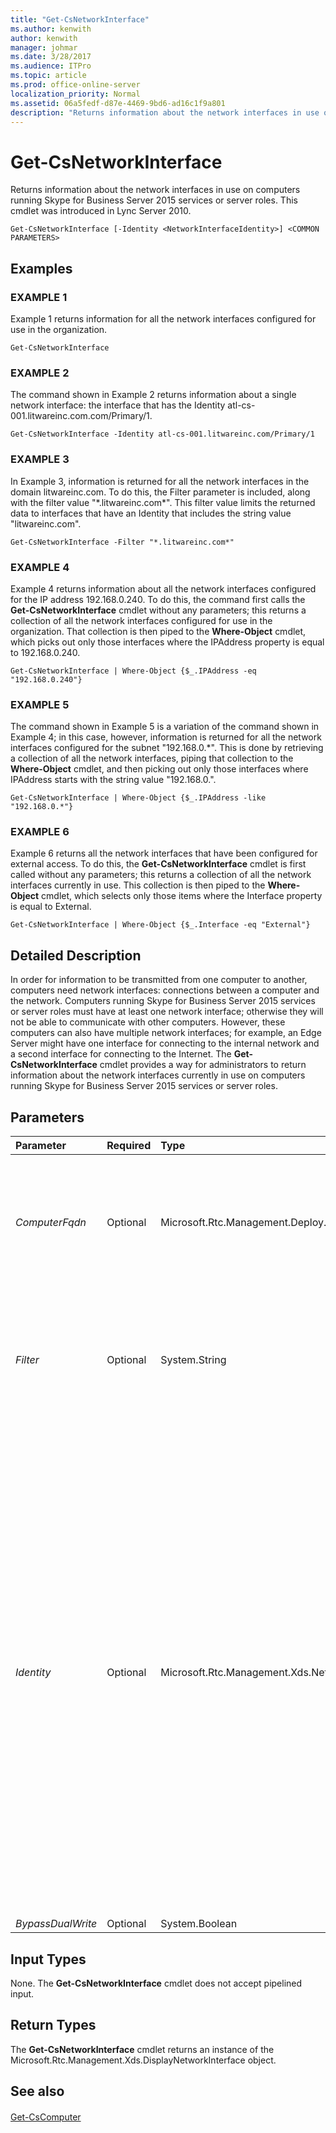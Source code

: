 ```yaml
---
title: "Get-CsNetworkInterface"
ms.author: kenwith
author: kenwith
manager: johmar
ms.date: 3/28/2017
ms.audience: ITPro
ms.topic: article
ms.prod: office-online-server
localization_priority: Normal
ms.assetid: 06a5fedf-d87e-4469-9bd6-ad16c1f9a801
description: "Returns information about the network interfaces in use on computers running Skype for Business Server 2015 services or server roles. This cmdlet was introduced in Lync Server 2010."
---
```


# Get-CsNetworkInterface
 
Returns information about the network interfaces in use on computers running Skype for Business Server 2015 services or server roles. This cmdlet was introduced in Lync Server 2010.
  
```
Get-CsNetworkInterface [-Identity <NetworkInterfaceIdentity>] <COMMON PARAMETERS>

```

## Examples

### EXAMPLE 1

Example 1 returns information for all the network interfaces configured for use in the organization.
  
```
Get-CsNetworkInterface
```

### EXAMPLE 2

The command shown in Example 2 returns information about a single network interface: the interface that has the Identity atl-cs-001.litwareinc.com.com/Primary/1.
  
```
Get-CsNetworkInterface -Identity atl-cs-001.litwareinc.com/Primary/1
```

### EXAMPLE 3

In Example 3, information is returned for all the network interfaces in the domain litwareinc.com. To do this, the Filter parameter is included, along with the filter value "\*.litwareinc.com\*". This filter value limits the returned data to interfaces that have an Identity that includes the string value "litwareinc.com".
  
```
Get-CsNetworkInterface -Filter "*.litwareinc.com*"
```

### EXAMPLE 4

Example 4 returns information about all the network interfaces configured for the IP address 192.168.0.240. To do this, the command first calls the **Get-CsNetworkInterface** cmdlet without any parameters; this returns a collection of all the network interfaces configured for use in the organization. That collection is then piped to the **Where-Object** cmdlet, which picks out only those interfaces where the IPAddress property is equal to 192.168.0.240.
  
```
Get-CsNetworkInterface | Where-Object {$_.IPAddress -eq "192.168.0.240"}
```

### EXAMPLE 5

The command shown in Example 5 is a variation of the command shown in Example 4; in this case, however, information is returned for all the network interfaces configured for the subnet "192.168.0.*". This is done by retrieving a collection of all the network interfaces, piping that collection to the **Where-Object** cmdlet, and then picking out only those interfaces where IPAddress starts with the string value "192.168.0.".
  
```
Get-CsNetworkInterface | Where-Object {$_.IPAddress -like "192.168.0.*"}
```

### EXAMPLE 6

Example 6 returns all the network interfaces that have been configured for external access. To do this, the **Get-CsNetworkInterface** cmdlet is first called without any parameters; this returns a collection of all the network interfaces currently in use. This collection is then piped to the **Where-Object** cmdlet, which selects only those items where the Interface property is equal to External.
  
```
Get-CsNetworkInterface | Where-Object {$_.Interface -eq "External"}
```

## Detailed Description

In order for information to be transmitted from one computer to another, computers need network interfaces: connections between a computer and the network. Computers running Skype for Business Server 2015 services or server roles must have at least one network interface; otherwise they will not be able to communicate with other computers. However, these computers can also have multiple network interfaces; for example, an Edge Server might have one interface for connecting to the internal network and a second interface for connecting to the Internet. The **Get-CsNetworkInterface** cmdlet provides a way for administrators to return information about the network interfaces currently in use on computers running Skype for Business Server 2015 services or server roles.
  
## Parameters

|**Parameter**|**Required**|**Type**|**Description**|
|:-----|:-----|:-----|:-----|
| _ComputerFqdn_ <br/> |Optional  <br/> |Microsoft.Rtc.Management.Deploy.Fqdn  <br/> |FQDN of the computer for which network interface information is to be returned. For example, to return network interface information for the computer atl-cs-001.litwareinc.com (and only for that computer) use this syntax:  <br/>  `-ComputerFqdn atl-cs-001.litwareinc.com` <br/> |
| _Filter_ <br/> |Optional  <br/> |System.String  <br/> |Enables you to use wildcards when specifying the network interface (or interfaces) to be returned. For example, this syntax returns information about the Primary network interface used on all of your computers running a Skype for Business Server 2015 service or server role:  <br/>  `-Filter "*/Primary/*"` <br/> |
| _Identity_ <br/> |Optional  <br/> |Microsoft.Rtc.Management.Xds.NetworkInterfaceIdentity  <br/> |Unique identifier for the network interface to be returned. A network interface Identity consists of three parts:  <br/> The fully qualified domain name (FQDN) of the computer itself (for example, atl-cs-001.litwareinc.com).  <br/> The network interface "side" (Primary; Internal; External; public switched telephone network). The side indicates the type of traffic the port is used for.  <br/> The network interface number for that particular side.  <br/> For example:  <br/>  `-Identity "atl-cs-001.litwareinc.com/Primary/1"` <br/> The Identity, ComputerFqdn, and Filter parameters must be used separately; for example, you cannot run a command that uses both ComputerFqdn and Identity. In addition, you cannot use wildcard characters when specifying the Identity. To employ wildcards, use the Filter parameter.  <br/> If neither the Identity, ComputerFqdn, nor Filter parameters are used, then the **Get-CsNetworkInterface** cmdlet returns information about all the network interfaces currently in use on your computers running a Skype for Business Server 2015 service or server role. <br/> |
| _BypassDualWrite_ <br/> |Optional  <br/> |System.Boolean  <br/> |PARAMVALUE: $true | $false  <br/> |
   
## Input Types

None. The **Get-CsNetworkInterface** cmdlet does not accept pipelined input.
  
## Return Types

The **Get-CsNetworkInterface** cmdlet returns an instance of the Microsoft.Rtc.Management.Xds.DisplayNetworkInterface object.
  
## See also

#### 

[Get-CsComputer](get-cscomputer.md)

